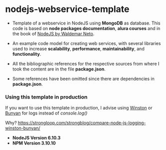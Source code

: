 # nodejs-webservice-template
- Template of a webservice in NodeJS using **MongoDB** as database. This code is based on **node packages documentation**, **alura courses** and in
the book of [NodeJS by Waldemar Neto](https://github.com/waldemarnt/building-testable-apis-with-nodejs).

- An example code model for creating web services,
with several libraries used to increase **scalability**,
**performance**, **maintainability**, and **functionality**.

- All the bibliographic references for the respective sources
from where I took the content are in the file **package.json**.

- Some references have been omitted since there are dependencies in **package.json**.

### Using this template in production
If you want to use this template in production, I advise using [Winston](https://github.com/winstonjs/winston) or [Bunyan](https://github.com/trentm/node-bunyan) for logs instead of _console.log()_

Why? https://strongloop.com/strongblog/compare-node-js-logging-winston-bunyan/

- **NodeJS Version 6.10.3**
- **NPM Version 3.10.10**
